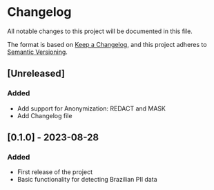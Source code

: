 # Changelog

All notable changes to this project will be documented in this file.

The format is based on [Keep a Changelog](https://keepachangelog.com/en/1.0.0/),
and this project adheres to [Semantic Versioning](https://semver.org/spec/v2.0.0.html).

## [Unreleased]

### Added
- Add support for Anonymization: REDACT and MASK
- Add Changelog file

## [0.1.0] - 2023-08-28

### Added
- First release of the project
- Basic functionality for detecting Brazilian PII data